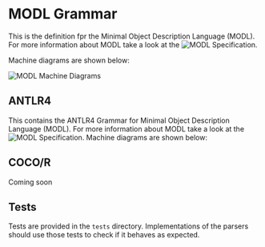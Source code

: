 # MODL Grammar 

This is the definition fpr the Minimal Object Description Language (MODL).
For more information about MODL take a look at the ![MODL Specification](http://www.modl.uk/specification). 

Machine diagrams are shown below:

![MODL Machine Diagrams](http://modl.uk/images/machine-diagrams-big.png)

## ANTLR4

This contains the ANTLR4 Grammar for Minimal Object Description Language (MODL). For more information about MODL take a look at the ![MODL Specification](http://www.modl.uk/specification). Machine diagrams are shown below:

## COCO/R

Coming soon

## Tests

Tests are provided in the `tests` directory. Implementations of the parsers should use those tests to check if it
behaves as expected.